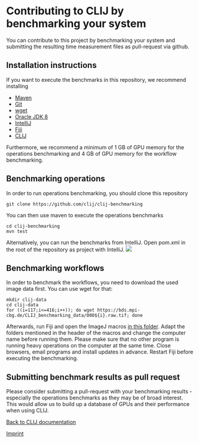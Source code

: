 # Contributing to CLIJ by benchmarking your system

You can contribute to this project by benchmarking your system and submitting the resulting time measurement files as pull-request via github.

## Installation instructions
If you want to execute the benchmarks in this repository, we recommend installing
* [Maven](http://maven.apache.org/install.html)
* [Git](https://git-scm.com/)
* [wget](https://www.gnu.org/software/wget/)
* [Oracle JDK 8](https://www.oracle.com/technetwork/java/javase/downloads/jdk8-downloads-2133151.html)
* [IntelliJ](https://www.jetbrains.com/idea/)
* [Fiji](http://fiji.sc/)
* [CLIJ](https://clij.github.io/clij-docs/installationInFiji)

Furthermore, we recommend a minimum of 1 GB of GPU memory for the operations benchmarking and 4 GB of GPU memory for the workflow benchmarking.

## Benchmarking operations

In order to run operations benchmarking, you should clone this repository

```
git clone https://github.com/clij/clij-benchmarking
```

You can then use maven to execute the operations benchmarks

```
cd clij-benchmarking
mvn test
```

Alternatively, you can run the benchmarks from IntelliJ. Open pom.xml in the root of the repository as project with IntelliJ.
![](images/intellij.png)

## Benchmarking workflows
In order to benchmark the workflows, you need to download the used image data first. You can use wget for that:

```
mkdir clij-data
cd clij-data
for ((i=117;i<=416;i++)); do wget https://bds.mpi-cbg.de/CLIJ_benchmarking_data/000${i}.raw.tif; done
```

Afterwards, run Fiji and open the ImageJ macros [in this folder](https://github.com/clij/clij-benchmarking/tree/master/src/main/macro_benchmarking_workflow).
Adapt the folders mentioned in the header of the macros and change the computer name before running them.
Please make sure that no other program is running heavy operations on the computer at the same time. 
Close browsers, email programs and install updates in advance. 
Restart Fiji before executing the benchmarking.

## Submitting benchmark results as pull request
Please consider submitting a pull-request with your benchmarking results - especially the operations benchmarks as they may be of broad interest. 
This would allow us to build up a database of GPUs and their performance when using CLIJ.

[Back to CLIJ documentation](https://clij.github.io/)

[Imprint](https://clij.github.io/imprint)

